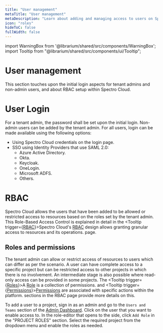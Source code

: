```yaml
---
title: "User management"
metaTitle: "User management"
metaDescription: "Learn about adding and managing access to users on Spectro Cloud using SAML based SSO. Also explains how users and tenant admins have been setup on Spectro Cloud"
icon: "roles"
hideToC: false
fullWidth: false
---
```


import WarningBox from '@librarium/shared/src/components/WarningBox';
import Tooltip from "@librarium/shared/src/components/ui/Tooltip";

# User management

This section touches upon the initial login aspects for tenant admins and non-admin users, and about RBAC setup within Spectro Cloud.

# User Login

For a tenant admin, the password shall be set upon the initial login. Non-admin users can be added by the tenant admin. For all users, login can be made available using the following options:

* Using Spectro Cloud credentials on the login page.
* SSO using Identity Providers that use SAML 2.0:
  * Azure Active Directory.
  * Okta.
  * Keycloak.
  * OneLogin.
  * Microsoft ADFS.
  * Others.

# RBAC

Spectro Cloud allows the users that have been added to be allowed or restricted access to resources based on the roles set by the tenant admin. This Role-Based Access Control is explained in detail in the <Tooltip trigger={<u>RBAC</u>}>Spectro Cloud's <a href="/user-management#rbac">RBAC</a> design allows granting granular access to resources and its operations.</Tooltip> page.

## Roles and permissions

The tenant admin can allow or restrict access of resources to users which can differ as per the scenario. A user can have complete access to a specific project but can be restricted access to other projects in which there is no involvement. An intermediate stage is also possible where read-only access can be provided in some projects. The <Tooltip trigger={<u>Roles</u>}>A <a href="/user-management/rbac#roles">Role</a> is a collection of permissions.</Tooltip> and <Tooltip trigger={<u>Permissions</u>}><a href="/introduction/concept-overviews#permission">Permissions</a> are associated with specific actions within the platform.</Tooltip> sections in the RBAC page provide more details on this.

To add a user to a project, sign in as an admin and go to the `Users and Teams` section of the [Admin Dashboard](/getting-started#admindashboard). Click on the user that you want to enable access to. In the role-editor that opens to the side, click `Add Role` in the "PROJECT ROLES" section. Select the required project from the dropdown menu and enable the roles as needed.
